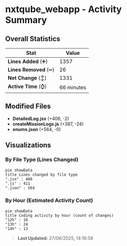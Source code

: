 # nxtqube_webapp - Activity Summary 

## Overall Statistics

| Stat                   | Value                                                             |
| ---------------------- | ----------------------------------------------------------------- |
| **Lines Added** (➕)   | 1357                                          |
| **Lines Removed** (➖) | 26                                        |
| **Net Change** (↕)    | 1331                |
| **Active Time** (⌚)   | 66 minutes |


## Modified Files
- **DetailedLog.jsx** (+406, -2)
- **createMissionLogs.js** (+387, -24)
- **enums.json** (+564, -0)

## Visualizations

### By File Type (Lines Changed)

```mermaid
pie showData
title Lines changed by file type
".jsx" : 408
".js" : 411
".json" : 564
```

### By Hour (Estimated Activity Count)

```mermaid
pie showData
title Coding activity by hour (count of changes)
"12h" : 16
"13h" : 24
"14h" : 13
```


> **Last Updated:** 27/06/2025, 14:16:58